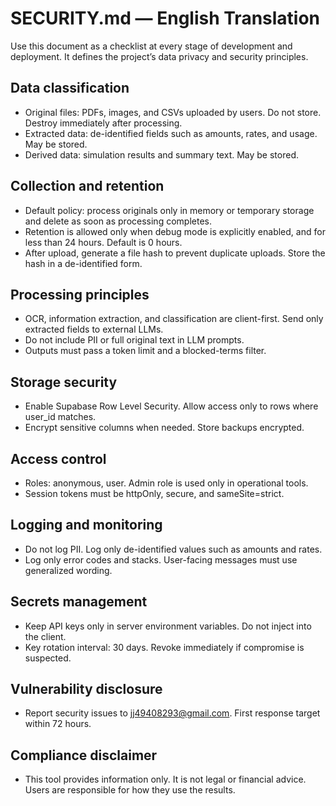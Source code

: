 # SECURITY.md — English Translation

Use this document as a checklist at every stage of development and deployment. It defines the project’s data privacy and security principles.

## Data classification

* Original files: PDFs, images, and CSVs uploaded by users. Do not store. Destroy immediately after processing.
* Extracted data: de-identified fields such as amounts, rates, and usage. May be stored.
* Derived data: simulation results and summary text. May be stored.

## Collection and retention

* Default policy: process originals only in memory or temporary storage and delete as soon as processing completes.
* Retention is allowed only when debug mode is explicitly enabled, and for less than 24 hours. Default is 0 hours.
* After upload, generate a file hash to prevent duplicate uploads. Store the hash in a de-identified form.

## Processing principles

* OCR, information extraction, and classification are client-first. Send only extracted fields to external LLMs.
* Do not include PII or full original text in LLM prompts.
* Outputs must pass a token limit and a blocked-terms filter.

## Storage security

* Enable Supabase Row Level Security. Allow access only to rows where user\_id matches.
* Encrypt sensitive columns when needed. Store backups encrypted.

## Access control

* Roles: anonymous, user. Admin role is used only in operational tools.
* Session tokens must be httpOnly, secure, and sameSite=strict.

## Logging and monitoring

* Do not log PII. Log only de-identified values such as amounts and rates.
* Log only error codes and stacks. User-facing messages must use generalized wording.

## Secrets management

* Keep API keys only in server environment variables. Do not inject into the client.
* Key rotation interval: 30 days. Revoke immediately if compromise is suspected.

## Vulnerability disclosure

* Report security issues to [jj49408293@gmail.com](mailto:jj49408293@gmail.com). First response target within 72 hours.

## Compliance disclaimer

* This tool provides information only. It is not legal or financial advice. Users are responsible for how they use the results.&#x20;
